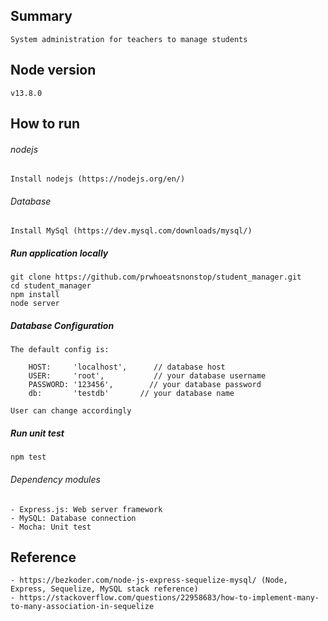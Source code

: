 ## Summary
```
System administration for teachers to manage students
```
## Node version
```
v13.8.0
```

## How to run

###### nodejs
```
Install nodejs (https://nodejs.org/en/)
```
###### Database
```
Install MySql (https://dev.mysql.com/downloads/mysql/)
```
##### Run application locally
```
git clone https://github.com/prwhoeatsnonstop/student_manager.git
cd student_manager
npm install
node server
```
##### Database Configuration
```
The default config is:

	HOST:     'localhost', 	    // database host
	USER:     'root',           // your database username
	PASSWORD: '123456',        // your database password
	db:       'testdb'       // your database name

User can change accordingly
```

##### Run unit test
```
npm test
```

###### Dependency modules
```
- Express.js: Web server framework
- MySQL: Database connection 
- Mocha: Unit test
```

## Reference
```
- https://bezkoder.com/node-js-express-sequelize-mysql/ (Node, Express, Sequelize, MySQL stack reference)
- https://stackoverflow.com/questions/22958683/how-to-implement-many-to-many-association-in-sequelize 

```
